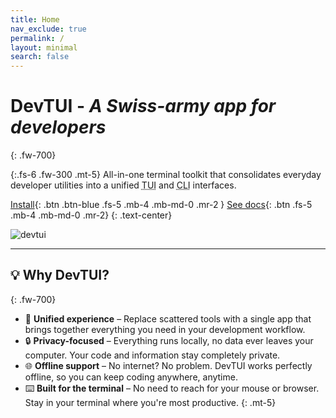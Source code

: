 ```yaml
---
title: Home
nav_exclude: true
permalink: /
layout: minimal
search: false
---
```


# **DevTUI** - _A Swiss-army app for developers_
{: .fw-700}

{:.fs-6 .fw-300 .mt-5}
All-in-one terminal toolkit that consolidates everyday developer utilities into a unified <abbr title="Text User Interface">TUI</abbr> and <abbr title="Command Line Interface">CLI</abbr> interfaces.

[Install](start#install){: .btn .btn-blue .fs-5 .mb-4 .mb-md-0 .mr-2 } [See docs](cli){: .btn .fs-5 .mb-4 .mb-md-0 .mr-2}
{: .text-center}

![devtui](/assets/img/devtui.png)

---

## 💡 Why DevTUI?
{: .fw-700}

 - 🧰 **Unified experience** – Replace scattered tools with a single app that brings together everything you need in your development workflow.
 - 🔒 **Privacy-focused** – Everything runs locally, no data ever leaves your computer. Your code and information stay completely private.
 - 🌐 **Offline support** – No internet? No problem. DevTUI works perfectly offline, so you can keep coding anywhere, anytime.
 - ⌨️ **Built for the terminal** – No need to reach for your mouse or browser. Stay in your terminal where you're most productive.
{: .mt-5}
